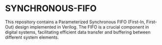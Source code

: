 # SYNCHRONOUS-FIFO
This repository contains a Parameterized Synchronous FIFO (First-In, First-Out) design implemented in Verilog. The FIFO is a crucial component in digital systems, facilitating efficient data transfer and buffering between different system elements.
